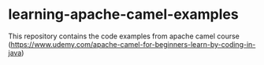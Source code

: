 # learning-apache-camel-examples
This repository contains the code examples from apache camel course (https://www.udemy.com/apache-camel-for-beginners-learn-by-coding-in-java)
